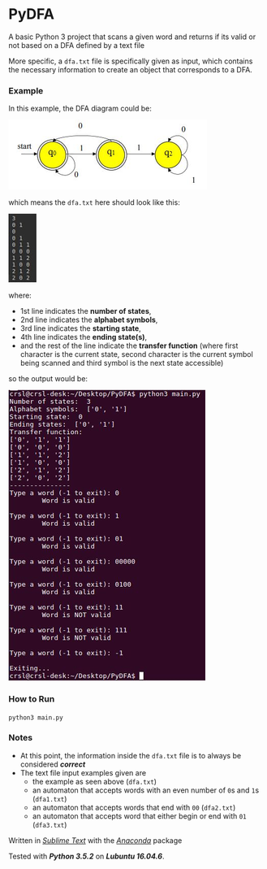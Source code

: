 # PyDFA
A basic Python 3 project that scans a given word and returns if its valid or not based on a DFA defined by a text file

More specific, a `dfa.txt` file is specifically given as input, which contains the necessary information to create an object that corresponds to a DFA.

### Example
In this example, the DFA diagram could be:

![](readme_pics/dfa.png)

which means the `dfa.txt` here should look like this:

![](readme_pics/txt.png)

where:
* 1st line indicates the **number of states**,
* 2nd line indicates the **alphabet symbols**,
* 3rd line indicates the **starting state**,
* 4th line indicates the **ending state(s)**,
* and the rest of the line indicate the **transfer function** (where first character is the current state, second character is the current symbol being scanned and third symbol is the next state accessible)

so the output would be:

![](readme_pics/example_run.png)

### How to Run
`python3 main.py`

### Notes
* At this point, the information inside the `dfa.txt` file is to always be considered _**correct**_ 
* The text file input examples given are
  * the example as seen above (`dfa.txt`)
  * an automaton that accepts words with an even number of `0`s and `1`s (`dfa1.txt`)
  * an automaton that accepts words that end with `00` (`dfa2.txt`)
  * an automaton that accepts word that either begin or end with `01` (`dfa3.txt`)

Written in [_Sublime Text_](https://www.sublimetext.com/) with the [_Anaconda_](http://damnwidget.github.io/anaconda/) package


Tested with _**Python 3.5.2**_ on _**Lubuntu 16.04.6**_.
